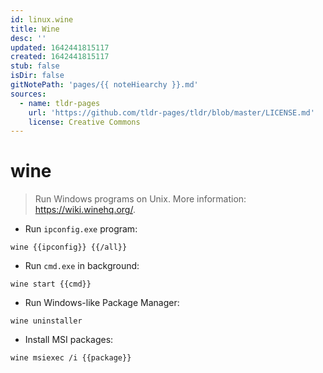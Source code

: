 ```yaml
---
id: linux.wine
title: Wine
desc: ''
updated: 1642441815117
created: 1642441815117
stub: false
isDir: false
gitNotePath: 'pages/{{ noteHiearchy }}.md'
sources:
  - name: tldr-pages
    url: 'https://github.com/tldr-pages/tldr/blob/master/LICENSE.md'
    license: Creative Commons
---
```

# wine

> Run Windows programs on Unix.
> More information: <https://wiki.winehq.org/>.

- Run `ipconfig.exe` program:

`wine {{ipconfig}} {{/all}}`

- Run `cmd.exe` in background:

`wine start {{cmd}}`

- Run Windows-like Package Manager:

`wine uninstaller`

- Install MSI packages:

`wine msiexec /i {{package}}`


